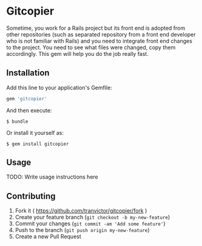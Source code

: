 # Gitcopier
  Sometime, you work for a Rails project but its front end is adopted from other repositories (such as separated repository from a front end developer who is not familiar with Rails) and you need to integrate front end changes to the project. You need to see what files were changed, copy them accordingly. This gem will help you do the job really fast.

## Installation

Add this line to your application's Gemfile:

```ruby
gem 'gitcopier'
```

And then execute:

    $ bundle

Or install it yourself as:

    $ gem install gitcopier

## Usage

TODO: Write usage instructions here

## Contributing

1. Fork it ( https://github.com/tranvictor/gitcopier/fork )
2. Create your feature branch (`git checkout -b my-new-feature`)
3. Commit your changes (`git commit -am 'Add some feature'`)
4. Push to the branch (`git push origin my-new-feature`)
5. Create a new Pull Request
